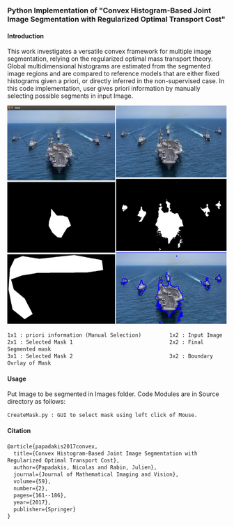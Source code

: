 ### Python Implementation of "Convex Histogram-Based Joint Image Segmentation with Regularized Optimal Transport Cost"

#### Introduction
This work investigates a versatile convex framework for multiple image segmentation, relying on the regularized optimal mass transport theory.  Global multidimensional histograms are estimated from the segmented image regions and are compared to reference models that are either fixed histograms given a priori, or directly inferred in the non-supervised case. 
In this code implementation, user gives priori information by manually selecting possible segments in input Image.

<p align="center">
    <img height=500 src="./readme_ims/all.png">
</p>

```
1x1 : priori information (Manual Selection)         1x2 : Input Image 
2x1 : Selected Mask 1                               2x2 : Final Segmented mask 
3x1 : Selected Mask 2                               3x2 : Boundary Ovrlay of Mask
```
#### Usage
Put Image to be segmented in Images folder. Code Modules are in Source directory as follows:
```
CreateMask.py : GUI to select mask using left click of Mouse. 
```














#### Citation
```
@article{papadakis2017convex,
  title={Convex Histogram-Based Joint Image Segmentation with Regularized Optimal Transport Cost},
  author={Papadakis, Nicolas and Rabin, Julien},
  journal={Journal of Mathematical Imaging and Vision},
  volume={59},
  number={2},
  pages={161--186},
  year={2017},
  publisher={Springer}
}
```